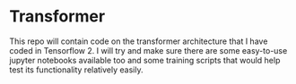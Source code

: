 # Transformer
This repo will contain code on the transformer architecture that I have coded in Tensorflow 2. I will try and make sure there are some easy-to-use jupyter notebooks available too and some training scripts that would help test its functionality relatively easily.
